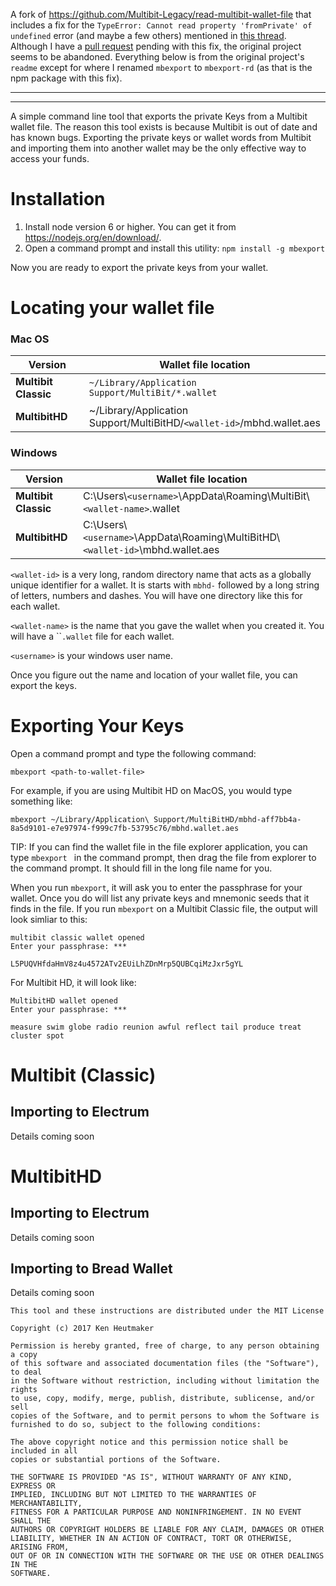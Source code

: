 A fork of https://github.com/Multibit-Legacy/read-multibit-wallet-file that includes 
a fix for the `TypeError: Cannot read property 'fromPrivate' of undefined` error (and maybe a few others) mentioned in [this thread](https://github.com/Multibit-Legacy/read-multibit-wallet-file/pull/1). Although I have a [pull request](https://github.com/Multibit-Legacy/read-multibit-wallet-file/pull/2) pending with this fix, the original project seems to be abandoned. Everything below is from the original project's `readme` except for where I renamed `mbexport` to `mbexport-rd` (as that is the npm package with this fix).

---
---

A simple command line tool that exports the private Keys from a Multibit
wallet file. The reason this tool exists is because Multibit is out of
date and has known bugs. Exporting the private keys or wallet words from
Multibit and importing them into another wallet may be the only
effective way to access your funds.

Installation
============
1. Install node version 6 or higher. You can get it from
   https://nodejs.org/en/download/.
2. Open a command prompt and install this utility:
   ```npm install -g mbexport```

Now you are ready to export the private keys from your wallet.


Locating your wallet file
=========================

### Mac OS

| Version | Wallet file location |
|---|---|
| **Multibit Classic** | `~/Library/Application Support/MultiBit/*.wallet` |
| **MultibitHD** | ~/Library/Application Support/MultiBitHD/`<wallet-id>`/mbhd.wallet.aes |

### Windows

| Version | Wallet file location |
|---|---|
| **Multibit Classic** | C:\Users\\`<username>`\AppData\Roaming\MultiBit\\`<wallet-name>`.wallet |
| **MultibitHD** | C:\Users\\`<username>`\AppData\Roaming\MultiBitHD\\`<wallet-id>`\mbhd.wallet.aes |


`<wallet-id>` is a very long, random directory name that acts as a
globally unique identifier for a wallet. It is starts with `mbhd-`
followed by a long string of letters, numbers and dashes. You will have
one directory like this for each wallet.

`<wallet-name>` is the name that you gave the wallet when you created
it. You will have a ``<wallet-name>`.wallet` file for each wallet.

`<username>` is your windows user name.

Once you figure out the name and location of your wallet file, you can
export the keys.

Exporting Your Keys
===================
Open a command prompt and type the following command:

```mbexport <path-to-wallet-file>```

For example, if you are using Multibit HD on MacOS, you would type
something like:

```mbexport ~/Library/Application\ Support/MultiBitHD/mbhd-aff7bb4a-8a5d9101-e7e97974-f999c7fb-53795c76/mbhd.wallet.aes```

TIP: If you can find the wallet file in the file explorer application,
you can type ```mbexport ``` in the command prompt, then drag the file
from explorer to the command prompt. It should fill in the long file
name for you.

When you run ```mbexport```, it will ask you to enter the passphrase
for your wallet. Once you do will list any private keys and mnemonic
seeds that it finds in the file. If you run ```mbexport``` on a
Multibit Classic file, the output will look simliar to this:

```
multibit classic wallet opened
Enter your passphrase: ***

L5PUQVHfdaHmV8z4u4572ATv2EUiLhZDnMrp5QUBCqiMzJxr5gYL
```

For Multibit HD, it will look like:

```
MultibitHD wallet opened
Enter your passphrase: ***

measure swim globe radio reunion awful reflect tail produce treat cluster spot
```

Multibit (Classic)
==================

Importing to Electrum
---------------------
Details coming soon

MultibitHD
==========

Importing to Electrum
---------------------
Details coming soon

Importing to Bread Wallet
-------------------------
Details coming soon


````
This tool and these instructions are distributed under the MIT License

Copyright (c) 2017 Ken Heutmaker

Permission is hereby granted, free of charge, to any person obtaining a copy
of this software and associated documentation files (the "Software"), to deal
in the Software without restriction, including without limitation the rights
to use, copy, modify, merge, publish, distribute, sublicense, and/or sell
copies of the Software, and to permit persons to whom the Software is
furnished to do so, subject to the following conditions:

The above copyright notice and this permission notice shall be included in all
copies or substantial portions of the Software.

THE SOFTWARE IS PROVIDED "AS IS", WITHOUT WARRANTY OF ANY KIND, EXPRESS OR
IMPLIED, INCLUDING BUT NOT LIMITED TO THE WARRANTIES OF MERCHANTABILITY,
FITNESS FOR A PARTICULAR PURPOSE AND NONINFRINGEMENT. IN NO EVENT SHALL THE
AUTHORS OR COPYRIGHT HOLDERS BE LIABLE FOR ANY CLAIM, DAMAGES OR OTHER
LIABILITY, WHETHER IN AN ACTION OF CONTRACT, TORT OR OTHERWISE, ARISING FROM,
OUT OF OR IN CONNECTION WITH THE SOFTWARE OR THE USE OR OTHER DEALINGS IN THE
SOFTWARE.
````
